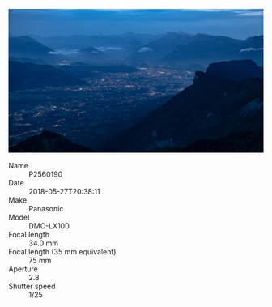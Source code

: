 [![P2560190](/photos/hd/P2560190.jpg)](/photos/full/P2560190.jpg?raw=true)

<dl>
  <dt>Name</dt>
  <dd>P2560190</dd>
  <dt>Date</dt>
  <dd>2018-05-27T20:38:11</dd>
  <dt>Make</dt>
  <dd>Panasonic</dd>
  <dt>Model</dt>
  <dd>DMC-LX100</dd>
  <dt>Focal length</dt>
  <dd>34.0 mm</dd>
  <dt>Focal length (35 mm equivalent)</dt>
  <dd>75 mm</dd>
  <dt>Aperture</dt>
  <dd>2.8</dd>
  <dt>Shutter speed</dt>
  <dd>1/25</dd>
</dl>
